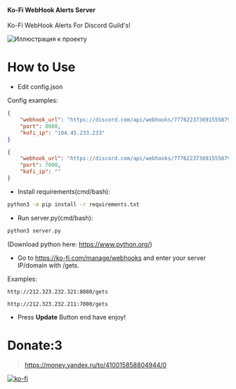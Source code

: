 #### Ko-Fi WebHook Alerts Server
Ko-Fi WebHook Alerts For Discord Guild's! 

![Иллюстрация к проекту](https://media.discordapp.net/attachments/749673439178260633/784316926284922890/unknown.png?width=274&height=250)


# How to Use

* Edit config.json

Config examples:
```json
{
	"webhook_url": "https://discord.com/api/webhooks/777622373691555879/3dIG3cH5dE7vB-J000t2pSyjRXxCBL_kibP_CunUeeH-K3rjr3GykB5Oz32vzaUnvP4N",
	"port": 8080,
	"kofi_ip": "104.45.233.233"
}
```
```json
{
	"webhook_url": "https://discord.com/api/webhooks/777622373691555879/3dIG3cH5dE7vB-J000t2pSyjRXxCBL_kibP_CunUeeH-K3rjr3GykB5Oz32vzaUnvP4N",
	"port": 7000,
	"kofi_ip": ""
}
```

* Install requirements(cmd/bash):
```cmd
python3 -m pip install -r requirements.txt
```

* Run server.py(cmd/bash):
```cmd
python3 server.py
```
(Download python here: https://www.python.org/)


* Go to https://ko-fi.com/manage/webhooks and enter your server IP/domain with /gets.

Examples:
```
http://212.323.232.321:8080/gets
```
```
http://212.323.232.211:7000/gets
```
* Press **Update** Button end have enjoy!

# Donate:3
> https://money.yandex.ru/to/410015858804944/0

[![ko-fi](https://www.ko-fi.com/img/githubbutton_sm.svg)](https://ko-fi.com/E1E0278RO)
